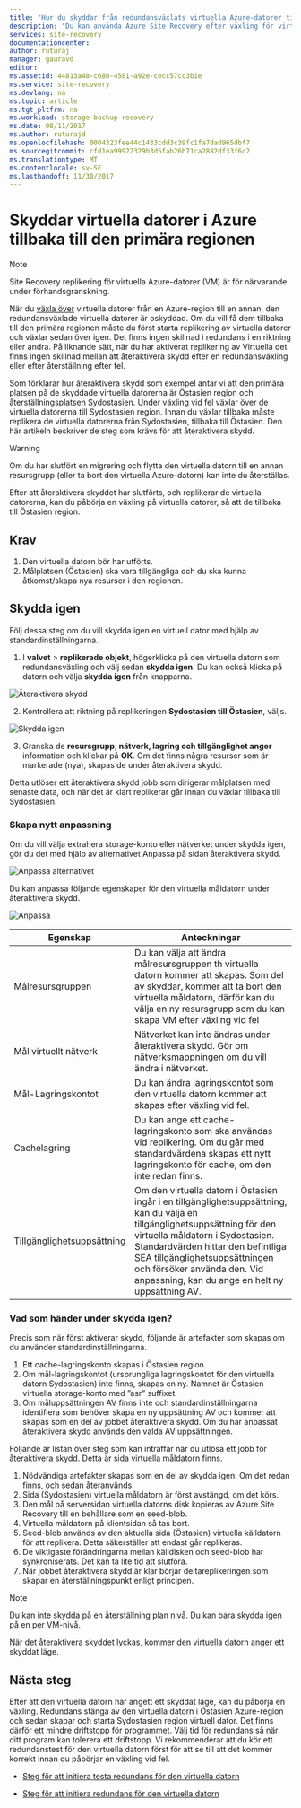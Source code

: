 ```yaml
---
title: "Hur du skyddar från redundansväxlats virtuella Azure-datorer till Azure-region som primär | Microsoft Docs"
description: "Du kan använda Azure Site Recovery efter växling för virtuella datorer från en Azure-region till en annan, för att skydda datorer i omvänd riktning. Lär dig stegen om du vill skydda igen innan en växling vid fel igen."
services: site-recovery
documentationcenter: 
author: ruturaj
manager: gauravd
editor: 
ms.assetid: 44813a48-c680-4581-a92e-cecc57cc3b1e
ms.service: site-recovery
ms.devlang: na
ms.topic: article
ms.tgt_pltfrm: na
ms.workload: storage-backup-recovery
ms.date: 08/11/2017
ms.author: ruturajd
ms.openlocfilehash: 0004323fee44c1433cdd3c39fc1fa7dad965dbf7
ms.sourcegitcommit: cfd1ea99922329b3d5fab26b71ca2882df33f6c2
ms.translationtype: MT
ms.contentlocale: sv-SE
ms.lasthandoff: 11/30/2017
---
```

# <a name="reprotect-azure-vms-back-to-the-primary-region"></a>Skyddar virtuella datorer i Azure tillbaka till den primära regionen



>[!NOTE]
>
> Site Recovery replikering för virtuella Azure-datorer (VM) är för närvarande under förhandsgranskning.


När du [växla över](../site-recovery-failover.md) virtuella datorer från en Azure-region till en annan, den redundansväxlade virtuella datorer är oskyddad. Om du vill få dem tillbaka till den primära regionen måste du först starta replikering av virtuella datorer och växlar sedan över igen. Det finns ingen skillnad i redundans i en riktning eller andra. På liknande sätt, när du har aktiverat replikering av Virtuella det finns ingen skillnad mellan att återaktivera skydd efter en redundansväxling eller efter återställning efter fel.

Som förklarar hur återaktivera skydd som exempel antar vi att den primära platsen på de skyddade virtuella datorerna är Östasien region och återställningsplatsen Sydostasien. Under växling vid fel växlar över de virtuella datorerna till Sydostasien region. Innan du växlar tillbaka måste replikera de virtuella datorerna från Sydostasien, tillbaka till Östasien. Den här artikeln beskriver de steg som krävs för att återaktivera skydd.

> [!WARNING]
> Om du har slutfört en migrering och flytta den virtuella datorn till en annan resursgrupp (eller ta bort den virtuella Azure-datorn) kan inte du återställas.

Efter att återaktivera skyddet har slutförts, och replikerar de virtuella datorerna, kan du påbörja en växling på virtuella datorer, så att de tillbaka till Östasien region.

## <a name="prerequisites"></a>Krav
1. Den virtuella datorn bör har utförts.
2. Målplatsen (Östasien) ska vara tillgängliga och du ska kunna åtkomst/skapa nya resurser i den regionen.

## <a name="reprotect"></a>Skydda igen

Följ dessa steg om du vill skydda igen en virtuell dator med hjälp av standardinställningarna.

1. I **valvet** > **replikerade objekt**, högerklicka på den virtuella datorn som redundansväxling och välj sedan **skydda igen**. Du kan också klicka på datorn och välja **skydda igen** från knapparna.

  ![Återaktivera skydd](./media/site-recovery-how-to-reprotect-azure-to-azure/reprotect.png)

2. Kontrollera att riktning på replikeringen **Sydostasien till Östasien**, väljs.

  ![Skydda igen](./media/site-recovery-how-to-reprotect-azure-to-azure/reprotectblade.png)

3. Granska de **resursgrupp, nätverk, lagring och tillgänglighet anger** information och klickar på **OK**. Om det finns några resurser som är markerade (nya), skapas de under återaktivera skydd.

Detta utlöser ett återaktivera skydd jobb som dirigerar målplatsen med senaste data, och när det är klart replikerar går innan du växlar tillbaka till Sydostasien.

### <a name="reprotect-customization"></a>Skapa nytt anpassning
Om du vill välja extrahera storage-konto eller nätverket under skydda igen, gör du det med hjälp av alternativet Anpassa på sidan återaktivera skydd.

![Anpassa alternativet](./media/site-recovery-how-to-reprotect-azure-to-azure/customize.png)

Du kan anpassa följande egenskaper för den virtuella måldatorn under återaktivera skydd.

![Anpassa](./media/site-recovery-how-to-reprotect-azure-to-azure/customizeblade.png)

|Egenskap |Anteckningar  |
|---------|---------|
|Målresursgruppen     | Du kan välja att ändra målresursgruppen th virtuella datorn kommer att skapas. Som del av skyddar, kommer att ta bort den virtuella måldatorn, därför kan du välja en ny resursgrupp som du kan skapa VM efter växling vid fel         |
|Mål virtuellt nätverk     | Nätverket kan inte ändras under återaktivera skydd. Gör om nätverksmappningen om du vill ändra i nätverket.         |
|Mål-Lagringskontot     | Du kan ändra lagringskontot som den virtuella datorn kommer att skapas efter växling vid fel.         |
|Cachelagring     | Du kan ange ett cache-lagringskonto som ska användas vid replikering. Om du går med standardvärdena skapas ett nytt lagringskonto för cache, om den inte redan finns.         |
|Tillgänglighetsuppsättning     |Om den virtuella datorn i Östasien ingår i en tillgänglighetsuppsättning, kan du välja en tillgänglighetsuppsättning för den virtuella måldatorn i Sydostasien. Standardvärden hittar den befintliga SEA tillgänglighetsuppsättningen och försöker använda den. Vid anpassning, kan du ange en helt ny uppsättning AV.         |


### <a name="what-happens-during-reprotect"></a>Vad som händer under skydda igen?

Precis som när först aktiverar skydd, följande är artefakter som skapas om du använder standardinställningarna.
1. Ett cache-lagringskonto skapas i Östasien region.
2. Om mål-lagringskontot (ursprungliga lagringskontot för den virtuella datorn Sydostasien) inte finns, skapas en ny. Namnet är Östasien virtuella storage-konto med ”asr” suffixet.
3. Om måluppsättningen AV finns inte och standardinställningarna identifiera som behöver skapa en ny uppsättning AV och kommer att skapas som en del av jobbet återaktivera skydd. Om du har anpassat återaktivera skydd används den valda AV uppsättningen.


Följande är listan över steg som kan inträffar när du utlösa ett jobb för återaktivera skydd. Detta är sida virtuella måldatorn finns.

1. Nödvändiga artefakter skapas som en del av skydda igen. Om det redan finns, och sedan återanvänds.
2. Sida (Sydostasien) virtuella måldatorn är först avstängd, om det körs.
3. Den mål på serversidan virtuella datorns disk kopieras av Azure Site Recovery till en behållare som en seed-blob.
4. Virtuella måldatorn på klientsidan så tas bort.
5. Seed-blob används av den aktuella sida (Östasien) virtuella källdatorn för att replikera. Detta säkerställer att endast går replikeras.
6. De viktigaste förändringarna mellan källdisken och seed-blob har synkroniserats. Det kan ta lite tid att slutföra.
7. När jobbet återaktivera skydd är klar börjar deltareplikeringen som skapar en återställningspunkt enligt principen.

> [!NOTE]
> Du kan inte skydda på en återställning plan nivå. Du kan bara skydda igen på en per VM-nivå.

När det återaktivera skyddet lyckas, kommer den virtuella datorn anger ett skyddat läge.

## <a name="next-steps"></a>Nästa steg

Efter att den virtuella datorn har angett ett skyddat läge, kan du påbörja en växling. Redundans stänga av den virtuella datorn i Östasien Azure-region och sedan skapar och starta Sydostasien region virtuell dator. Det finns därför ett mindre driftstopp för programmet. Välj tid för redundans så när ditt program kan tolerera ett driftstopp. Vi rekommenderar att du kör ett redundanstest för den virtuella datorn först för att se till att det kommer korrekt innan du påbörjar en växling vid fel.

-   [Steg för att initiera testa redundans för den virtuella datorn](../site-recovery-test-failover-to-azure.md)

-   [Steg för att initiera redundans för den virtuella datorn](../site-recovery-failover.md)
